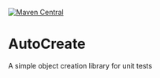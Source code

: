[![Maven Central](https://maven-badges.herokuapp.com/maven-central/com.github.ertugrulungor/AutoCreate/badge.svg)](https://maven-badges.herokuapp.com/maven-central/com.github.ertugrulungor/AutoCreate)

# AutoCreate

A simple object creation library for unit tests
